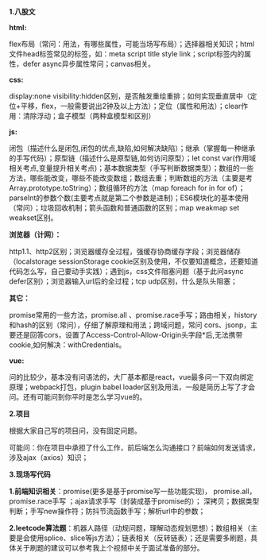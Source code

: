**1.八股文**

**html:**

flex布局（常问：用法，有哪些属性，可能当场写布局）；选择器相关知识；html文件head标签常见的标签，如：meta script title style link；script标签内的属性，defer async异步属性常问；canvas相关。

**css:**

display:none visibility:hidden区别，是否触发重绘重排；如何实现垂直居中（定位+平移，flex，一般需要说出2钟及以上方法）；定位（属性和用法）；clear作用：清除浮动；盒子模型（两种盒模型和区别）

**js:**

闭包（描述什么是闭包,闭包的优点,缺陷,如何解决缺陷）；继承（掌握每一种继承的手写代码）；原型链（描述什么是原型链,如何访问原型）；let const var(作用域相关考点,变量提升相关考点)；基本数据类型（手写判断数据类型）；数组的一些方法，哪些能改变，哪些不能改变数组；数组去重；判断数组的方法（主要是考Array.prototype.toString）；数组循环的方法（map foreach for in for of）；parseInt的参数个数(主要考点就是第二个参数是进制)；ES6模块化的基本使用（常问）；垃圾回收机制；箭头函数和普通函数的区别；map weakmap set weakset区别。

**浏览器（计网）：**

http1.1、http2区别；浏览器缓存全过程，强缓存协商缓存字段；浏览器储存（localstorage sessionStorage cookie区别及使用，不仅要知道概念，还要知道代码怎么写，自己要动手实践）；遇到js，css文件阻塞问题（基于此问async defer区别）；浏览器输入url后的全过程；tcp udp区别，什么是队头阻塞；

**其它：**

promise常用的一些方法，promise.all 、promise.race手写；路由相关，history和hash的区别（常问），仔细了解原理和用法；跨域问题，常问 cors、jsonp，主要还是回答cors，设置了Access-Control-Allow-Origin头字段*后,无法携带cookie,如何解决：withCredentials。

**vue:**

问的比较少，基本没有问语法的，大厂基本都是react，vue最多问一下双向绑定原理；webpack打包，plugin babel loader区别及用法，一般是简历上写了才会问。还有可能问到你平时是怎么学习vue的。

**2.项目**

根据大家自己写的项目问，没有固定问题。

可能问：你在项目中承担了什么工作，前后端怎么沟通接口？前端如何发送请求，涉及ajax（axios）知识；

**3.现场写代码**

**1.前端知识相关**：promise(更多是基于promise写一些功能实现)， promise.all，promise.race手写 ；ajax请求手写（封装成基于promise的）； 深拷贝；数据类型判断；手写new操作符；防抖节流函数手写；解析url中的参数；

**2.leetcode算法题**：机器人路径（动规问题，理解动态规划思想）；数组相关（主要是会使用splice、slice等js方法）；链表相关（反转链表）；还是需要多刷题，具体关于刷题的建议可以参考我上个视频中关于面试准备的部分。